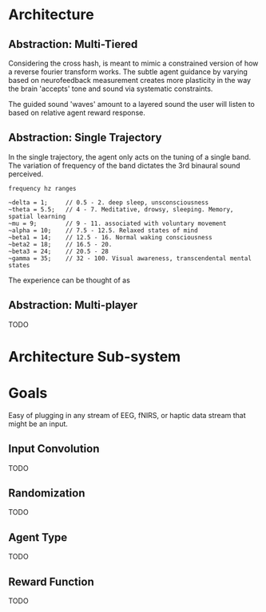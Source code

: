 # Architecture

## Abstraction: Multi-Tiered

Considering the cross hash, is meant to mimic a constrained version of how a reverse fourier transform works. The subtle agent guidance by varying based on neurofeedback measurement creates more plasticity in the way the brain 'accepts' tone and sound via systematic constraints.


The guided sound 'waves' amount to a layered sound the user will listen to based on relative agent reward response.

## Abstraction: Single Trajectory

In the single trajectory, the agent only acts on the tuning of a single band. The variation of frequency of the band dictates the 3rd binaural sound perceived.

```
frequency hz ranges

~delta = 1;     // 0.5 - 2. deep sleep, unsconsciousness
~theta = 5.5;   // 4 - 7. Meditative, drowsy, sleeping. Memory, spatial learning
~mu = 9;        // 9 - 11. associated with voluntary movement
~alpha = 10;    // 7.5 - 12.5. Relaxed states of mind
~beta1 = 14;    // 12.5 - 16. Normal waking consciousness
~beta2 = 18;    // 16.5 - 20.
~beta3 = 24;    // 20.5 - 28
~gamma = 35;    // 32 - 100. Visual awareness, transcendental mental states
```

The experience can be thought of as 

## Abstraction: Multi-player
TODO

# Architecture Sub-system


# Goals
Easy of plugging in any stream of EEG, fNIRS, or haptic data stream that might be an input.

## Input Convolution
TODO

## Randomization
TODO

## Agent Type
TODO

## Reward Function
TODO

